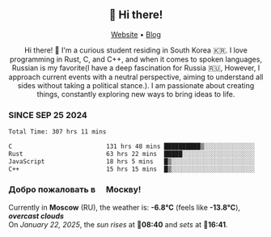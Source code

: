 <h2 align="center">👋 Hi there!</h2>
<p align="center">
  <a href="https://urdekcah.ru">Website</a> •
  <a href="https://urdekcah.blog">Blog</a>
</p>

<p align="center">
  Hi there! 👋 I'm a curious student residing in South Korea 🇰🇷. I love programming in Rust, C, and C++, and when it comes to spoken languages, Russian is my favorite(I have a deep fascination for Russia 🇷🇺, However, I approach current events with a neutral perspective, aiming to understand all sides without taking a political stance.). I am passionate about creating things, constantly exploring new ways to bring ideas to life.
</p>

### SINCE SEP 25 2024
<!--START_SECTION:waka-->
<!--LAST_WAKA_UPDATE:2025-01-22 03:23:54-->
```txt
Total Time: 307 hrs 11 mins

C                          131 hrs 48 mins ██████████▒░░░░░░░░░░░░░░   41.70 %
Rust                       63 hrs 22 mins  █████░░░░░░░░░░░░░░░░░░░░   20.05 %
JavaScript                 18 hrs 5 mins   █▒░░░░░░░░░░░░░░░░░░░░░░░   05.72 %
C++                        15 hrs 15 mins  █▒░░░░░░░░░░░░░░░░░░░░░░░   04.83 %
```
<!--END_SECTION:waka-->

<h3>Добро пожаловать в <img src="https://cdn-icons-png.flaticon.com/512/197/197408.png" width="13"/> Москву!</h3>

<!--START_SECTION:weather:moscow-->
<!--LAST_WEATHER_UPDATE:2025-01-22 06:29:09-->
Currently in **Moscow** (RU), the weather is: **-6.8°C** (feels like **-13.8°C**), ***overcast clouds***<br/>
On *January 22, 2025*, the *sun rises* at 🌅**08:40** and *sets* at 🌇**16:41**.
<!--END_SECTION:weather-->
